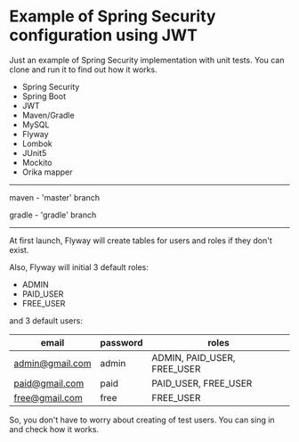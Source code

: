 # Example of Spring Security configuration using JWT

Just an example of Spring Security implementation with unit tests.
You can clone and run it to find out how it works.

- Spring Security
- Spring Boot
- JWT
- Maven/Gradle
- MySQL
- Flyway
- Lombok
- JUnit5
- Mockito
- Orika mapper

-----------
maven - 'master' branch

gradle - 'gradle' branch

-----------

At first launch, Flyway will create tables 
for users and roles if they don't exist.

Also, Flyway will initial 3 default roles:
- ADMIN
- PAID_USER
- FREE_USER

and 3 default users:

|email|password|roles|
|-----|--------|-----|
|admin@gmail.com|admin|ADMIN, PAID_USER, FREE_USER|
|paid@gmail.com|paid|PAID_USER, FREE_USER|
|free@gmail.com|free|FREE_USER|

So, you don't have to worry about creating of test users. 
You can sing in and check how it works.